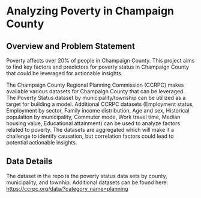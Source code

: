 # Analyzing Poverty in Champaign County

## Overview and Problem Statement
Poverty affects over 20% of people in Champaign County.  This project aims to find key factors and predictors for poverty status in Champaign County that could be leveraged for actionable insights.

The Champaign County Regional Planning Commission (CCRPC) makes available various datasets for Champaign County that can be leveraged.  The Poverty Status dataset by municipality/township can be utilized as a target for building a model.  Additional CCRPC datasets (Employment status, Employment by sector, Family income distribution, Age and sex, Historical population by municipality, Commuter mode, Work travel time, Median housing value, Educational attainment) can be used to analyze factors related to poverty.  The datasets are aggregated which will make it a challenge to identify causation, but correlation factors could lead to potential actionable insights.

## Data Details

The dataset in the repo is the poverty status data sets by county, municipality, and townhip.  Additional datasets can be found here: https://ccrpc.org/data/?category_name=planning
